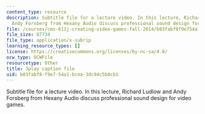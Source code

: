 ```yaml
---
content_type: resource
description: Subtitle file for a lecture video. In this lecture, Richard Ludlow and
  Andy Forsberg from Hexany Audio discuss professional sound design for video games.
file: /courses/cms-611j-creating-video-games-fall-2014/b03fabf8f9e754a1bcea3dc94c5b0cb1_Ey_eWZhG8vI.vtt
file_size: 87734
file_type: application/x-subrip
learning_resource_types: []
license: https://creativecommons.org/licenses/by-nc-sa/4.0/
ocw_type: OCWFile
resourcetype: Other
title: 3play caption file
uid: b03fabf8-f9e7-54a1-bcea-3dc94c5b0cb1
---
```

Subtitle file for a lecture video. In this lecture, Richard Ludlow and Andy Forsberg from Hexany Audio discuss professional sound design for video games.